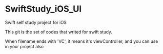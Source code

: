 # SwiftStudy_iOS_UI
Swift self study project for iOS

This git is the set of codes that writed for swift study.

When filename ends with 'VC', it means it's viewController, and you can use in your project also
